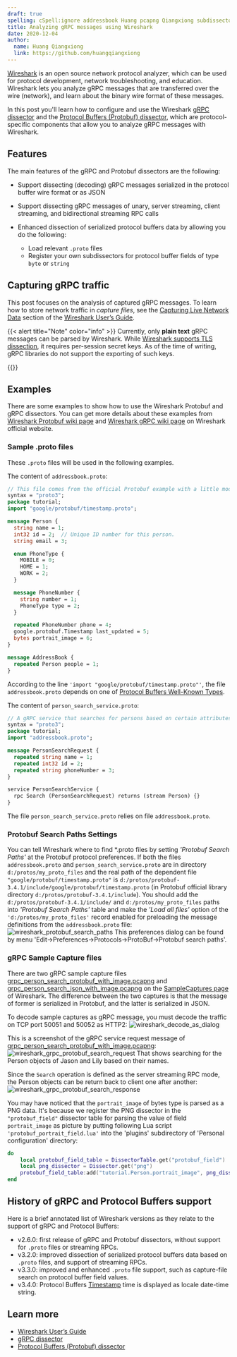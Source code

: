 ```yaml
---
draft: true
spelling: cSpell:ignore addressbook Huang pcapng Qiangxiong subdissectors tcpdump Wireshark
title: Analyzing gRPC messages using Wireshark
date: 2020-12-04
author:
  name: Huang Qiangxiong
  link: https://github.com/huangqiangxiong
---
```


[Wireshark](https://www.wireshark.org) is an open source network protocol
analyzer, which can be used for protocol development, network troubleshooting,
and education. Wireshark lets you analyze gRPC messages that are transferred
over the wire (network), and learn about the binary wire format of these
messages.

In this post you'll learn how to configure and use the Wireshark [gRPC
dissector][] and the [Protocol Buffers (Protobuf) dissector][], which are
protocol-specific components that allow you to analyze gRPC messages with
Wireshark.

## Features

The main features of the gRPC and Protobuf dissectors are the following:

- Support dissecting (decoding) gRPC messages serialized in the
  protocol buffer wire format or as JSON

- Support dissecting gRPC messages of unary, server streaming, client streaming,
  and bidirectional streaming RPC calls

- Enhanced dissection of serialized protocol buffers data by allowing
  you do the following:
  - Load relevant `.proto` files
  - Register your own subdissectors for protocol buffer fields of type `byte` or
    `string`

## Capturing gRPC traffic

This post focuses on the analysis of captured gRPC messages. To learn how to
store network traffic in _capture files_, see the [Capturing Live Network
Data][] section of the [Wireshark User’s Guide][].

{{< alert title="Note" color="info" >}}
  Currently, only **plain text** gRPC messages can be parsed by Wireshark. While
  [Wireshark supports TLS dissection][], it requires per-session secret keys. As
  of the time of writing, gRPC libraries do not support the exporting of such
  keys.

  [Wireshark supports TLS dissection]: https://gitlab.com/wireshark/wireshark/-/wikis/tls
{{</alert>}}

## Examples

There are some examples to show how to use the Wireshark Protobuf and gRPC
dissectors. You can get more details about these examples from [Wireshark
Protobuf wiki page](https://gitlab.com/wireshark/wireshark/-/wikis/Protobuf) and
[Wireshark gRPC wiki page](https://gitlab.com/wireshark/wireshark/-/wikis/gRPC)
on Wireshark official website.

### Sample .proto files

These `.proto` files will be used in the following examples.

The content of `addressbook.proto`:

```protobuf
// This file comes from the official Protobuf example with a little modification.
syntax = "proto3";
package tutorial;
import "google/protobuf/timestamp.proto";

message Person {
  string name = 1;
  int32 id = 2;  // Unique ID number for this person.
  string email = 3;

  enum PhoneType {
    MOBILE = 0;
    HOME = 1;
    WORK = 2;
  }

  message PhoneNumber {
    string number = 1;
    PhoneType type = 2;
  }

  repeated PhoneNumber phone = 4;
  google.protobuf.Timestamp last_updated = 5;
  bytes portrait_image = 6;
}

message AddressBook {
  repeated Person people = 1;
}
```

According to the line `'import "google/protobuf/timestamp.proto"'`, the file
`addressbook.proto` depends on one of [Protocol Buffers Well-Known
Types](https://developers.google.com/protocol-buffers/docs/reference/google.protobuf).

The content of `person_search_service.proto`:

```protobuf
// A gRPC service that searches for persons based on certain attributes.
syntax = "proto3";
package tutorial;
import "addressbook.proto";

message PersonSearchRequest {
  repeated string name = 1;
  repeated int32 id = 2;
  repeated string phoneNumber = 3;
}

service PersonSearchService {
  rpc Search (PersonSearchRequest) returns (stream Person) {}
}
```

The file `person_search_service.proto` relies on file `addressbook.proto`.

### Protobuf Search Paths Settings

You can tell Wireshark where to find *.proto files by setting *'Protobuf Search
Paths'* at the Protobuf protocol preferences. If both the files
`addressbook.proto` and `person_search_service.proto` are in directory
`d:/protos/my_proto_files` and the real path of the dependent file
`"google/protobuf/timestamp.proto"` is
`d:/protos/protobuf-3.4.1/include/google/protobuf/timestamp.proto` (in Protobuf
official library directory `d:/protos/protobuf-3.4.1/include`). You should add
the `d:/protos/protobuf-3.4.1/include/` and `d:/protos/my_proto_files` paths
into *'Protobuf Search Paths'* table and make the *'Load all files'* option of
the `'d:/protos/my_proto_files'` record enabled for preloading the message
definitions from the `addressbook.proto` file:
![wireshark_protobuf_search_paths](/img/wireshark_protobuf_search_paths.png)
This preferences dialog can be found by menu
'Edit->Preferences->Protocols->ProtoBuf->Protobuf search paths'.

### gRPC Sample Capture files

There are two gRPC sample capture files
[grpc_person_search_protobuf_with_image.pcapng](https://gitlab.com/wireshark/wireshark/-/wikis/uploads/f6fcdceb0248669c0b057bd15d45ab6f/grpc_person_search_protobuf_with_image.pcapng)
and
[grpc_person_search_json_with_image.pcapng](https://gitlab.com/wireshark/wireshark/-/wikis/uploads/88c03db83efb2e3253c88f853d40477b/grpc_person_search_json_with_image.pcapng)
on the [SampleCaptures
page](https://gitlab.com/wireshark/wireshark/-/wikis/SampleCaptures) of
Wireshark. The difference between the two captures is that the message of former
is serialized in Protobuf, and the latter is serialized in JSON.

To decode sample captures as gRPC message, you must decode the traffic on TCP
port 50051 and 50052 as HTTP2:
![wireshark_decode_as_dialog](/img/wireshark_decode_as_dialog.png)

This is a screenshot of the gRPC service request message of
[grpc_person_search_protobuf_with_image.pcapng](https://gitlab.com/wireshark/wireshark/-/wikis/uploads/f6fcdceb0248669c0b057bd15d45ab6f/grpc_person_search_protobuf_with_image.pcapng):
![wireshark_grpc_protobuf_search_request](/img/wireshark_grpc_protobuf_search_request.png)
That shows searching for the Person objects of Jason and Lily based on their
names.

Since the `Search` operation is defined as the server streaming RPC mode, the
Person objects can be return back to client one after another:
![wireshark_grpc_protobuf_search_response](/img/wireshark_grpc_protobuf_search_response.png)

You may have noticed that the `portrait_image` of bytes type is parsed as a
PNG data. It's because we register the PNG dissector in the `"protobuf_field"`
dissector table for parsing the value of field `portrait_image` as picture by
putting following Lua script `'protobuf_portrait_field.lua'` into the 'plugins'
subdirectory of 'Personal configuration' directory:

```lua
do
    local protobuf_field_table = DissectorTable.get("protobuf_field")
    local png_dissector = Dissector.get("png")
    protobuf_field_table:add("tutorial.Person.portrait_image", png_dissector)
end
```

## History of gRPC and Protocol Buffers support

Here is a brief annotated list of Wireshark versions as they relate to the
support of gRPC and Protocol Buffers:

- v2.6.0: first release of gRPC and Protobuf dissectors, without
  support for `.proto` files or streaming RPCs.
- v3.2.0: improved dissection of serialized protocol buffers data based on
  `.proto` files, and support of streaming RPCs.
- v3.3.0: improved and enhanced `.proto` file support, such as capture-file
  search on protocol buffer field values.
- v3.4.0: Protocol Buffers [Timestamp][] time is displayed as locale date-time
  string.

## Learn more

- [Wireshark User’s Guide][]
- [gRPC dissector][]
- [Protocol Buffers (Protobuf) dissector][]

[Capturing Live Network Data]: https://www.wireshark.org/docs/wsug_html_chunked/ChapterCapture.html
[gRPC dissector]: https://gitlab.com/wireshark/wireshark/-/wikis/gRPC
[Protocol Buffers (Protobuf) dissector]: https://gitlab.com/wireshark/wireshark/-/wikis/Protobuf
[Timestamp]: https://developers.google.com/protocol-buffers/docs/reference/google.protobuf#google.protobuf.Timestamp
[Wireshark User’s Guide]: https://www.wireshark.org/docs/wsug_html_chunked/
